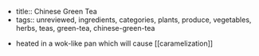 - title:: Chinese Green Tea
- tags:: unreviewed, ingredients, categories, plants, produce, vegetables, herbs, teas, green-tea, chinese-green-tea
* heated in a wok-like pan which will cause [[caramelization]] 
